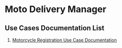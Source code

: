 # Moto Delivery Manager 

## Use Cases Documentation List

1. [Motorcycle Registration Use Case Documentation](./register-motorcycle/register-motorcycle.md)
